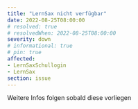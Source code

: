 ```yaml
---
title: "LernSax nicht verfügbar"
date: 2022-08-25T08:00:00
# resolved: true
# resolvedWhen: 2022-08-25T08:00:00
severity: down
# informational: true
# pin: true 
affected:
- LernSaxSchullogin
- LernSax
section: issue
---
```


Weitere Infos folgen sobald diese vorliegen
